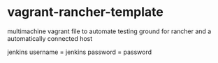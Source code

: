 # vagrant-rancher-template
multimachine vagrant file to automate testing ground for rancher and a automatically connected host

jenkins username = jenkins
password = password
